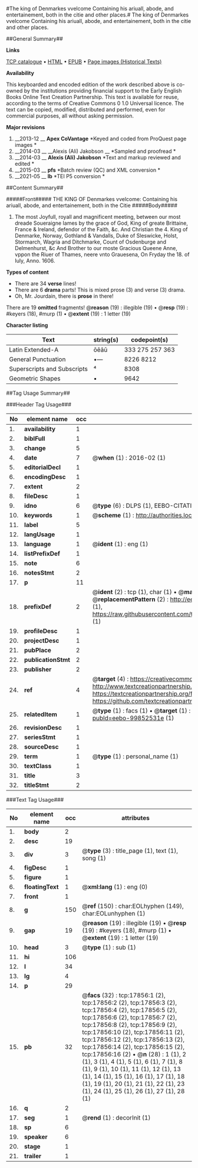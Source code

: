 #The king of Denmarkes vvelcome Containing his ariuall, abode, and entertainement, both in the citie and other places.#
The king of Denmarkes vvelcome Containing his ariuall, abode, and entertainement, both in the citie and other places.

##General Summary##

**Links**

[TCP catalogue](http://www.ota.ox.ac.uk/tcp/)  • 
[HTML](http://tei.it.ox.ac.uk/tcp/Texts-HTML/free/A18/A18684.html)  • 
[EPUB](http://tei.it.ox.ac.uk/tcp/Texts-EPUB/free/A18/A18684.epub) • 
[Page images (Historical Texts)](https://historicaltexts.jisc.ac.uk/eebo-99852531e)

**Availability**

This keyboarded and encoded edition of the work described above is co-owned by the
    institutions providing financial support to the Early English Books Online Text Creation
    Partnership. This text is available for reuse, according to the terms of  Creative Commons 0 1.0 Universal
    licence. The text can be copied, modified, distributed and performed, even for commercial
    purposes, all without asking permission.

**Major revisions**

1. __2013-12 __ __Apex CoVantage__ *Keyed and coded from ProQuest page images *
1. __2014-03 __ __Alexis (Ali) Jakobson __ *Sampled and proofread *
1. __2014-03 __ __Alexis (Ali) Jakobson__ *Text and markup reviewed and edited *
1. __2015-03 __ __pfs__ *Batch review (QC) and XML conversion *
1. __2021-05 __ __lb__ *TEI P5 conversion *

##Content Summary##

#####Front#####
THE KING OF Denmarkes vvelcome: Containing his ariuall, abode, and entertainement, both in the Citie
#####Body#####

1. The most Joyfull, royall and magnificent meeting, between our most dreade Soueraigne Iames by the grace of God, King of greate Brittaine, France & Ireland, defendor of the Faith, &c. And Christian the 4. King of Denmarke, Norway, Gothland & Vandalls, Duke of Sleswicke, Holst, Stormarch, Wagria and Ditchmarke, Count of Osdenburge and Delmenhurst, &c And Brother to our moste Gracious Queene Anne, vppon the Riuer of Thames, neere vnto Grauesena, On Fryday the 18. of Iuly, Anno. 1606.

**Types of content**

  * There are 34 **verse** lines!
  * There are 6 **drama** parts! This is mixed prose (3) and verse (3) drama.
  * Oh, Mr. Jourdain, there is **prose** in there!

There are 19 **omitted** fragments! 
 @__reason__ (19) : illegible (19)  •  @__resp__ (19) : #keyers (18), #murp (1)  •  @__extent__ (19) : 1 letter (19)

**Character listing**


|Text|string(s)|codepoint(s)|
|---|---|---|
|Latin Extended-A|ōēāū|333 275 257 363|
|General Punctuation|•—|8226 8212|
|Superscripts             and Subscripts|⁴|8308|
|Geometric Shapes|▪|9642|

##Tag Usage Summary##

###Header Tag Usage###

|No|element name|occ|attributes|
|---|---|---|---|
|1.|__availability__|1||
|2.|__biblFull__|1||
|3.|__change__|5||
|4.|__date__|7| @__when__ (1) : 2016-02 (1)|
|5.|__editorialDecl__|1||
|6.|__encodingDesc__|1||
|7.|__extent__|2||
|8.|__fileDesc__|1||
|9.|__idno__|6| @__type__ (6) : DLPS (1), EEBO-CITATION (1), VID (1), EEBO-PROQUEST (1), STC (2)|
|10.|__keywords__|1| @__scheme__ (1) : http://authorities.loc.gov/ (1)|
|11.|__label__|5||
|12.|__langUsage__|1||
|13.|__language__|1| @__ident__ (1) : eng (1)|
|14.|__listPrefixDef__|1||
|15.|__note__|6||
|16.|__notesStmt__|2||
|17.|__p__|11||
|18.|__prefixDef__|2| @__ident__ (2) : tcp (1), char (1)  •  @__matchPattern__ (2) : ([0-9\-]+):([0-9IVX]+) (1), (.+) (1)  •  @__replacementPattern__ (2) : http://eebo.chadwyck.com/downloadtiff?vid=$1&page=$2 (1), https://raw.githubusercontent.com/textcreationpartnership/Texts/master/tcpchars.xml#$1 (1)|
|19.|__profileDesc__|1||
|20.|__projectDesc__|1||
|21.|__pubPlace__|2||
|22.|__publicationStmt__|2||
|23.|__publisher__|2||
|24.|__ref__|4| @__target__ (4) : https://creativecommons.org/publicdomain/zero/1.0/ (1), http://www.textcreationpartnership.org/docs/. (1), https://textcreationpartnership.org/faq/#faq05 (1), https://github.com/textcreationpartnership (1)|
|25.|__relatedItem__|1| @__type__ (1) : facs (1)  •  @__target__ (1) : https://data.historicaltexts.jisc.ac.uk/view?pubId=eebo-99852531e (1)|
|26.|__revisionDesc__|1||
|27.|__seriesStmt__|1||
|28.|__sourceDesc__|1||
|29.|__term__|1| @__type__ (1) : personal_name (1)|
|30.|__textClass__|1||
|31.|__title__|3||
|32.|__titleStmt__|2||


###Text Tag Usage###

|No|element name|occ|attributes|
|---|---|---|---|
|1.|__body__|2||
|2.|__desc__|19||
|3.|__div__|3| @__type__ (3) : title_page (1), text (1), song (1)|
|4.|__figDesc__|1||
|5.|__figure__|1||
|6.|__floatingText__|1| @__xml:lang__ (1) : eng (0)|
|7.|__front__|1||
|8.|__g__|150| @__ref__ (150) : char:EOLhyphen (149), char:EOLunhyphen (1)|
|9.|__gap__|19| @__reason__ (19) : illegible (19)  •  @__resp__ (19) : #keyers (18), #murp (1)  •  @__extent__ (19) : 1 letter (19)|
|10.|__head__|3| @__type__ (1) : sub (1)|
|11.|__hi__|106||
|12.|__l__|34||
|13.|__lg__|4||
|14.|__p__|29||
|15.|__pb__|32| @__facs__ (32) : tcp:17856:1 (2), tcp:17856:2 (2), tcp:17856:3 (2), tcp:17856:4 (2), tcp:17856:5 (2), tcp:17856:6 (2), tcp:17856:7 (2), tcp:17856:8 (2), tcp:17856:9 (2), tcp:17856:10 (2), tcp:17856:11 (2), tcp:17856:12 (2), tcp:17856:13 (2), tcp:17856:14 (2), tcp:17856:15 (2), tcp:17856:16 (2)  •  @__n__ (28) : 1 (1), 2 (1), 3 (1), 4 (1), 5 (1), 6 (1), 7 (1), 8 (1), 9 (1), 10 (1), 11 (1), 12 (1), 13 (1), 14 (1), 15 (1), 16 (1), 17 (1), 18 (1), 19 (1), 20 (1), 21 (1), 22 (1), 23 (1), 24 (1), 25 (1), 26 (1), 27 (1), 28 (1)|
|16.|__q__|2||
|17.|__seg__|1| @__rend__ (1) : decorInit (1)|
|18.|__sp__|6||
|19.|__speaker__|6||
|20.|__stage__|1||
|21.|__trailer__|1||
